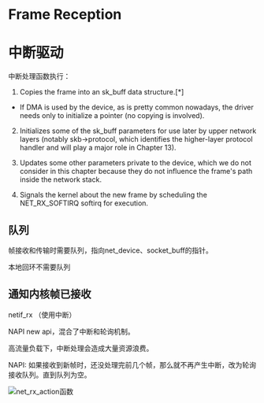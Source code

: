 # Frame Reception

# 中断驱动

中断处理函数执行：

1. Copies the frame into an sk_buff data structure.[*]

* If DMA is used by the device, as is pretty common nowadays, the driver needs
only to initialize a pointer (no copying is involved).


2. Initializes some of the sk_buff parameters for use later by upper network layers (notably skb->protocol, which identifies the higher-layer protocol handler and will play a major role in Chapter 13).

3. Updates some other parameters private to the device, which we do not consider in this chapter
because they do not influence the frame's path inside the network stack.

4. Signals the kernel about the new frame by scheduling the NET_RX_SOFTIRQ softirq for execution.

## 队列

帧接收和传输时需要队列，指向net_device、socket_buff的指针。

本地回环不需要队列

## 通知内核帧已接收

netif_rx （使用中断）

NAPI new api，混合了中断和轮询机制。

高流量负载下，中断处理会造成大量资源浪费。

NAPI: 如果接收到新帧时，还没处理完前几个帧，那么就不再产生中断，改为轮询接收队列。直到队列为空。




![net_rx_action函数](pics/net_rx_action函数.jpg)






















